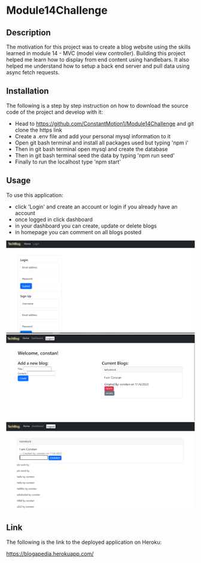 # Module14Challenge

## Description

The motivation for this project was to create a blog website using the skills learned in module 14 - MVC (model view controller). Building this project helped me learn how to display from end content using handlebars. It also helped me understand how to setup a back end server and pull data using async fetch requests.

## Installation

The following is a step by step instruction on how to download the source code of the project and develop with it:

- Head to https://github.com/ConstantMotion1/Module14Challenge and git clone the https link
- Create a .env file and add your personal mysql information to it
- Open git bash terminal and install all packages used but typing 'npm i'
- Then in git bash terminal open mysql and create the database
- Then in git bash terminal seed the data by typing 'npm run seed'
- Finally to run the localhost type 'npm start'

## Usage

To use this application: 
- click 'Login' and create an account or login if you already have an account
- once logged in click dashboard 
- in your dashboard you can create, update or delete blogs
- in homepage you can comment on all blogs posted

<img src='.\public\images\Blog1.PNG'>
<img src='.\public\images\Blog2.PNG'>
<img src='.\public\images\Blog3.PNG'>


## Link

The following is the link to the deployed application on Heroku:

https://blogapedia.herokuapp.com/





